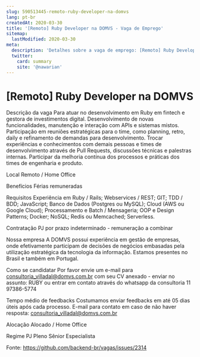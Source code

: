 ```yaml
---
slug: 590513445-remoto-ruby-developer-na-domvs
lang: pt-br
createdAt: 2020-03-30
title: '[Remoto] Ruby Developer na DOMVS - Vaga de Emprego'
sitemap:
  lastModified: 2020-03-30
meta:
  description: 'Detalhes sobre a vaga de emprego: [Remoto] Ruby Developer na DOMVS'
  twitter:
    card: summary
    site: '@nawarian'
---
```


# [Remoto] Ruby Developer na DOMVS

Descrição da vaga
Para atuar no desenvolvimento em Ruby em fintech e gestora de investimentos digital. 
Desenvolvimento de novas funcionalidades, manutenção e interação com APIs e sistemas mistos.
Participação em reuniões estratégicas para o time, como planning, retro, daily e refinamento de demandas para desenvolvimento.
Trocar experiências e conhecimentos com demais pessoas e times de desenvolvimento através de Pull Requests, discussões técnicas e palestras internas.
Participar da melhoria contínua dos processos e práticas dos times de engenharia e produto.

Local
Remoto / Home Office

Benefícios
Férias remuneradas

Requisitos
Experiência em Ruby / Rails; Webservices / REST; GIT; TDD / BDD; JavaScript;
Banco de Dados (Postgres ou MySQL);
Cloud (AWS ou Google Cloud);
Processamento e Batch / Mensageria;
OOP e Design Patterns;
Docker;
NoSQL;
Redis ou Memcached;
Serverless.

Contratação
PJ por prazo indeterminado - remuneração a combinar

Nossa empresa
A DOMVS possui experiência em gestão de empresas, onde efetivamente participam de decisões de negócios embasadas pela utilização estratégica da tecnologia da informação.
Estamos presentes no Brasil e também em Portugal.

Como se candidatar
Por favor envie um e-mail para consultoria_villadal@domvs.com.br com seu CV anexado - enviar no assunto: RUBY ou entrar em contato através do whatsapp da consultoria 11 97386-5774

Tempo médio de feedbacks
Costumamos enviar feedbacks em até 05 dias úteis após cada processo.
E-mail para contato em caso de não haver resposta: consultoria_villadal@domvs.com.br

Alocação
Alocado / Home Office

Regime
PJ
Pleno
Sênior
Especialista

Fonte: https://github.com/backend-br/vagas/issues/2314